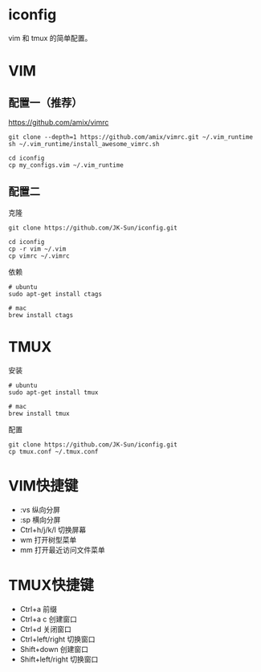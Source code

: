 # iconfig

vim 和 tmux 的简单配置。

# VIM


## 配置一（推荐）

https://github.com/amix/vimrc

```shell
git clone --depth=1 https://github.com/amix/vimrc.git ~/.vim_runtime
sh ~/.vim_runtime/install_awesome_vimrc.sh

cd iconfig
cp my_configs.vim ~/.vim_runtime
```

## 配置二

克隆

```shell
git clone https://github.com/JK-Sun/iconfig.git

cd iconfig
cp -r vim ~/.vim
cp vimrc ~/.vimrc
```

依赖

```shell
# ubuntu
sudo apt-get install ctags

# mac
brew install ctags
```


# TMUX

安装

```shell
# ubuntu
sudo apt-get install tmux

# mac
brew install tmux
```

配置

```shell
git clone https://github.com/JK-Sun/iconfig.git
cp tmux.conf ~/.tmux.conf
```

# VIM快捷键

- :vs  纵向分屏
- :sp  横向分屏
- Ctrl+h/j/k/l  切换屏幕
- wm  打开树型菜单
- mm  打开最近访问文件菜单

# TMUX快捷键

- Ctrl+a  前缀
- Ctrl+a c  创建窗口
- Ctrl+d  关闭窗口
- Ctrl+left/right  切换窗口
- Shift+down  创建窗口
- Shift+left/right  切换窗口
